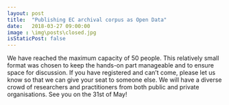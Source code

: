 ```yaml
---
layout: post
title:  "Publishing EC archival corpus as Open Data"
date:   2018-03-27 09:00:00
image : \img\posts\closed.jpg
isStaticPost: false
---
```

We have reached the maximum capacity of 50 people. This relatively small format was chosen to keep the hands-on part manageable and to ensure space for discussion. If you have registered and can’t come, please let us know so that we can give your seat to someone else. We will have a diverse crowd of researchers and practitioners from both public and private organisations. See you on the 31st of May! 


<img class="img-responsive feature-image" src="{{ site.baseurl }}/img/posts/closed.jpg" style="display:none">

